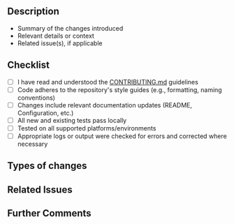 ## Description

<!-- Provide a clear and concise description of the changes in this pull request. -->
- Summary of the changes introduced
- Relevant details or context
- Related issue(s), if applicable

## Checklist

- [ ] I have read and understood the [CONTRIBUTING.md](CONTRIBUTING.md) guidelines
- [ ] Code adheres to the repository's style guides (e.g., formatting, naming conventions)
- [ ] Changes include relevant documentation updates (README, Configuration, etc.)
- [ ] All new and existing tests pass locally
- [ ] Tested on all supported platforms/environments
- [ ] Appropriate logs or output were checked for errors and corrected where necessary

## Types of changes

<!-- What types of changes does your code introduce? Please select one of the following:
- Bug fix (non-breaking change that fixes an issue)
- New feature (non-breaking change that adds functionality)
- Breaking change (fix or feature that causes existing functionality to change)
-->

## Related Issues

<!-- List any related issues, if applicable (e.g., "Fixes #123") -->

## Further Comments

<!-- Add any other additional information or comments here. -->
